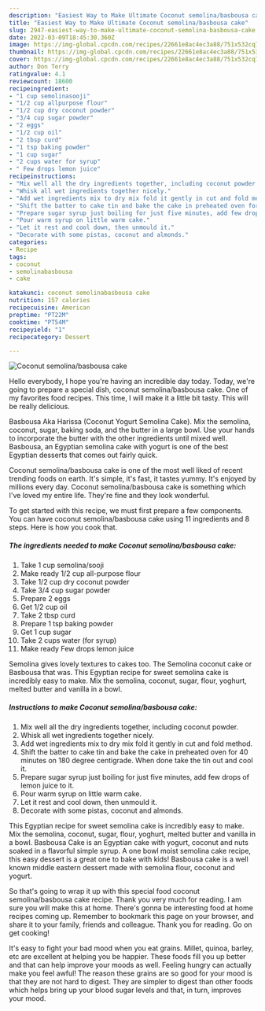 ```yaml
---
description: "Easiest Way to Make Ultimate Coconut semolina/basbousa cake"
title: "Easiest Way to Make Ultimate Coconut semolina/basbousa cake"
slug: 2947-easiest-way-to-make-ultimate-coconut-semolina-basbousa-cake
date: 2022-03-09T18:45:30.360Z
image: https://img-global.cpcdn.com/recipes/22661e8ac4ec3a88/751x532cq70/coconut-semolinabasbousa-cake-recipe-main-photo.jpg
thumbnail: https://img-global.cpcdn.com/recipes/22661e8ac4ec3a88/751x532cq70/coconut-semolinabasbousa-cake-recipe-main-photo.jpg
cover: https://img-global.cpcdn.com/recipes/22661e8ac4ec3a88/751x532cq70/coconut-semolinabasbousa-cake-recipe-main-photo.jpg
author: Don Terry
ratingvalue: 4.1
reviewcount: 18600
recipeingredient:
- "1 cup semolinasooji"
- "1/2 cup allpurpose flour"
- "1/2 cup dry coconut powder"
- "3/4 cup sugar powder"
- "2 eggs"
- "1/2 cup oil"
- "2 tbsp curd"
- "1 tsp baking powder"
- "1 cup sugar"
- "2 cups water for syrup"
- " Few drops lemon juice"
recipeinstructions:
- "Mix well all the dry ingredients together, including coconut powder."
- "Whisk all wet ingredients together nicely."
- "Add wet ingredients mix to dry mix fold it gently in cut and fold method."
- "Shift the batter to cake tin and bake the cake in preheated oven for 40 minutes on 180 degree centigrade. When done take the tin out and cool it."
- "Prepare sugar syrup just boiling for just five minutes, add few drops of lemon juice to it."
- "Pour warm syrup on little warm cake."
- "Let it rest and cool down, then unmould it."
- "Decorate with some pistas, coconut and almonds."
categories:
- Recipe
tags:
- coconut
- semolinabasbousa
- cake

katakunci: coconut semolinabasbousa cake 
nutrition: 157 calories
recipecuisine: American
preptime: "PT22M"
cooktime: "PT54M"
recipeyield: "1"
recipecategory: Dessert

---
```



![Coconut semolina/basbousa cake](https://img-global.cpcdn.com/recipes/22661e8ac4ec3a88/751x532cq70/coconut-semolinabasbousa-cake-recipe-main-photo.jpg)

Hello everybody, I hope you're having an incredible day today. Today, we're going to prepare a special dish, coconut semolina/basbousa cake. One of my favorites food recipes. This time, I will make it a little bit tasty. This will be really delicious.

Basbousa Aka Harissa (Coconut Yogurt Semolina Cake). Mix the semolina, coconut, sugar, baking soda, and the butter in a large bowl. Use your hands to incorporate the butter with the other ingredients until mixed well. Basbousa, an Egyptian semolina cake with yogurt is one of the best Egyptian desserts that comes out fairly quick.

Coconut semolina/basbousa cake is one of the most well liked of recent trending foods on earth. It's simple, it's fast, it tastes yummy. It's enjoyed by millions every day. Coconut semolina/basbousa cake is something which I've loved my entire life. They're fine and they look wonderful.


To get started with this recipe, we must first prepare a few components. You can have coconut semolina/basbousa cake using 11 ingredients and 8 steps. Here is how you cook that.

<!--inarticleads1-->

##### The ingredients needed to make Coconut semolina/basbousa cake:

1. Take 1 cup semolina/sooji
1. Make ready 1/2 cup all-purpose flour
1. Take 1/2 cup dry coconut powder
1. Take 3/4 cup sugar powder
1. Prepare 2 eggs
1. Get 1/2 cup oil
1. Take 2 tbsp curd
1. Prepare 1 tsp baking powder
1. Get 1 cup sugar
1. Take 2 cups water (for syrup)
1. Make ready  Few drops lemon juice


Semolina gives lovely textures to cakes too. The Semolina coconut cake or Basbousa that was. This Egyptian recipe for sweet semolina cake is incredibly easy to make. Mix the semolina, coconut, sugar, flour, yoghurt, melted butter and vanilla in a bowl. 

<!--inarticleads2-->

##### Instructions to make Coconut semolina/basbousa cake:

1. Mix well all the dry ingredients together, including coconut powder.
1. Whisk all wet ingredients together nicely.
1. Add wet ingredients mix to dry mix fold it gently in cut and fold method.
1. Shift the batter to cake tin and bake the cake in preheated oven for 40 minutes on 180 degree centigrade. When done take the tin out and cool it.
1. Prepare sugar syrup just boiling for just five minutes, add few drops of lemon juice to it.
1. Pour warm syrup on little warm cake.
1. Let it rest and cool down, then unmould it.
1. Decorate with some pistas, coconut and almonds.


This Egyptian recipe for sweet semolina cake is incredibly easy to make. Mix the semolina, coconut, sugar, flour, yoghurt, melted butter and vanilla in a bowl. Basbousa Cake is an Egyptian cake with yogurt, coconut and nuts soaked in a flavorful simple syrup. A one bowl moist semolina cake recipe, this easy dessert is a great one to bake with kids! Basbousa cake is a well known middle eastern dessert made with semolina flour, coconut and yogurt. 

So that's going to wrap it up with this special food coconut semolina/basbousa cake recipe. Thank you very much for reading. I am sure you will make this at home. There's gonna be interesting food at home recipes coming up. Remember to bookmark this page on your browser, and share it to your family, friends and colleague. Thank you for reading. Go on get cooking!

It's easy to fight your bad mood when you eat grains. Millet, quinoa, barley, etc are excellent at helping you be happier. These foods fill you up better and that can help improve your moods as well. Feeling hungry can actually make you feel awful! The reason these grains are so good for your mood is that they are not hard to digest. They are simpler to digest than other foods which helps bring up your blood sugar levels and that, in turn, improves your mood.
